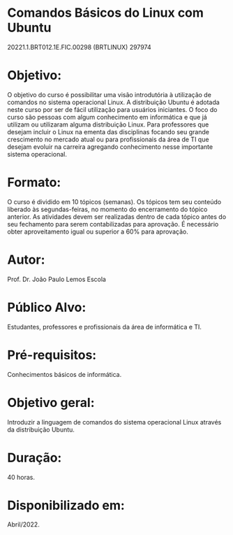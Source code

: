 # Comandos Básicos do Linux com Ubuntu
20221.1.BRT012.1E.FIC.00298 (BRTLINUX) 297974

# Objetivo:

O objetivo do curso é possibilitar uma visão introdutória à utilização de comandos no sistema operacional Linux. A distribuição Ubuntu é adotada neste curso por ser de fácil utilização para usuários iniciantes. O foco do curso são pessoas com algum conhecimento em informática e que já utilizam ou utilizaram alguma distribuição Linux. Para professores que desejam incluir o Linux na ementa das disciplinas focando seu grande crescimento no mercado atual ou para profissionais da área de TI que desejam evoluir na carreira agregando conhecimento nesse importante sistema operacional.

# Formato:
O curso é dividido em 10 tópicos (semanas). Os tópicos tem seu conteúdo liberado às segundas-feiras, no momento do encerramento do tópico anterior. As atividades devem ser realizadas dentro de cada tópico antes do seu fechamento para serem contabilizadas para aprovação. É necessário obter aproveitamento igual ou superior a 60% para aprovação.

# Autor:
Prof. Dr. João Paulo Lemos Escola

# Público Alvo: 
Estudantes, professores e profissionais da área de informática e TI.

# Pré-requisitos: 
Conhecimentos básicos de informática.

# Objetivo geral: 
Introduzir a linguagem de comandos do sistema operacional Linux através da distribuição Ubuntu.

# Duração: 
40 horas.

# Disponibilizado em: 
Abril/2022.